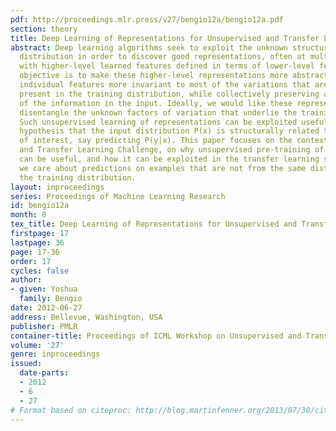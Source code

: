 ```yaml
---
pdf: http://proceedings.mlr.press/v27/bengio12a/bengio12a.pdf
section: theory
title: Deep Learning of Representations for Unsupervised and Transfer Learning
abstract: Deep learning algorithms seek to exploit the unknown structure in the input
  distribution in order to discover good representations, often at multiple levels,
  with higher-level learned features defined in terms of lower-level features. The
  objective is to make these higher-level representations more abstract, with their
  individual features more invariant to most of the variations that are typically
  present in the training distribution, while collectively preserving as much as possible
  of the information in the input. Ideally, we would like these representations to
  disentangle the unknown factors of variation that underlie the training distribution.
  Such unsupervised learning of representations can be exploited usefully under the
  hypothesis that the input distribution P(x) is structurally related to some task
  of interest, say predicting P(y|x). This paper focuses on the context of the Unsupervised
  and Transfer Learning Challenge, on why unsupervised pre-training of representations
  can be useful, and how it can be exploited in the transfer learning scenario, where
  we care about predictions on examples that are not from the same distribution as
  the training distribution.
layout: inproceedings
series: Proceedings of Machine Learning Research
id: bengio12a
month: 0
tex_title: Deep Learning of Representations for Unsupervised and Transfer Learning
firstpage: 17
lastpage: 36
page: 17-36
order: 17
cycles: false
author:
- given: Yoshua
  family: Bengio
date: 2012-06-27
address: Bellevue, Washington, USA
publisher: PMLR
container-title: Proceedings of ICML Workshop on Unsupervised and Transfer Learning
volume: '27'
genre: inproceedings
issued:
  date-parts:
  - 2012
  - 6
  - 27
# Format based on citeproc: http://blog.martinfenner.org/2013/07/30/citeproc-yaml-for-bibliographies/
---
```

